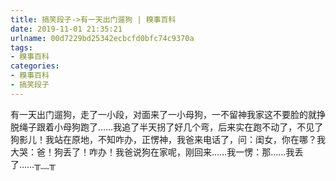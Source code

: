 ```yaml
---
title: 搞笑段子->有一天出门遛狗 | 糗事百科
date: 2019-11-01 21:35:21
urlname: 00d7229bd25342ecbcfd0bfc74c9370a
tags: 
- 糗事百科
categories:
- 糗事百科
- 搞笑段子
---
```

有一天出门遛狗，走了一小段，对面来了一小母狗，一不留神我家这不要脸的就挣脱绳子跟着小母狗跑了……我追了半天拐了好几个弯，后来实在跑不动了，不见了狗影儿！我站在原地，不知咋办，正愣神，我爸来电话了，问：闺女，你在哪？我大哭：爸！狗丢了！咋办！我爸说狗在家呢，刚回来……我一愣：那……我丢了……╥﹏╥


